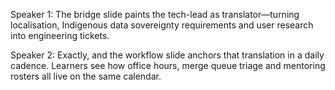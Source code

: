 Speaker 1: The bridge slide paints the tech-lead as translator—turning localisation, Indigenous data sovereignty requirements and user research into engineering tickets.

Speaker 2: Exactly, and the workflow slide anchors that translation in a daily cadence. Learners see how office hours, merge queue triage and mentoring rosters all live on the same calendar.
